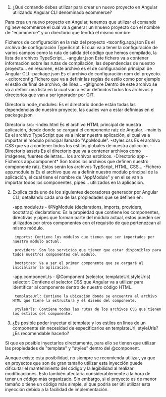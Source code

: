 
1. ¿Qué comando debes utilizar para crear un nuevo proyecto en Angular utilizando Angular CLI denominado ecommerce?

Para crea un nuevo proyecto en Angular, tenemos que utilizar el comando ng new ecommerce el cual va a generar un nnuevo proyecto con el nombre de "ecommerce" y un directorio que tendrá el mismo nombre

Ficheros de configuración en la raiz del proyecto
    -tsconfig.app.json Es el archivo de configuración TypeScript. El cual va a tener la configuración de varios campos como la ruta de salida del código que hemos compilado, la lista de archivos TypeScript...
    -angular.json Este fichero va a contener información sobre las rutas de compilación, las dependencias de nuestro proyecto... en resumen, este archivo es el de configuración principal de Angular CLI
    -package.json Es el archivo de configuración npm del proyecto.
    -.editorconfig Fichero que va a definir las reglas de estilo como por ejemplo el estilo de final de archivo, de línea...
    -gitignore Dentro de este archivo se va a definir una lista en la cual van a estar definidos todos los archivos y directorios que van a ser ignorador por GIT.

Directorio node_modules:  Es el directorio donde están todas las dependencias de nuestro proyecto, las cuales van a estar definidas en el package.json

Directorio src:
    -index.html Es el archivo HTML principal de nuestra aplicación, desde donde se cargará el componente raiz de Angular.
    -main.ts Es el archivo TypeScript que va a inicar nuestra aplicación, el cual va a importar el módulo principal llamado "AppModule".
    -styles.css Es el archivo CSS que va a contener todos los estilos globales de nuestra aplicción.
    -Directorio assets Es el directorio que va a contener archivos como imágenes, fuentes de letras... los archivos estáticos.
    -Directorio app
        -Ficheros app.component* Son todos los archivos que definen nuestro componente raiz. Estos serán los archivos TypScript, HTML, CSS...
        -Fichero app.module.ts Es el archivo que va a definir nuestro modulo principal de la aplicación, el cual tiene el nombre de "AppModule" y en el se van a importar todos los componentes, pipes... utilizados en la aplicación.

    
2. Explica cada uno de los siguientes decoradores generador por Angular CLI, detallando cada una de las propiedades que se definen en:

    -app.module.ts - @NgModule (declarations, imports, providers, bootstrap)
        declarations: Es la propiedad que contiene los componentes, directivas y pipes que forman parte del módulo actual, estos pueden ser utilizados por otros componentes con el requisito de que pertenezcan al mismo módulo.

        imports: Contiene los módulos que tienen que ser importados por nuestro módulo actual.

        providers: Son los servicios que tienen que estar disponibles para todos nuestros componentes del módulo.

        bootstrap: Va a ser el primer componente que se cargará al inicializar la aplicación.

    -app.component.ts - @Component (selector, templateUrl,styleUrls)
        selector: Contiene el selector CSS que Angular va a utilizar para identificar al componente dentro de nuestro código HTML.

        templateUrl: Contiene la ubicación donde se encuentra el archivo HTML que tiene la estructura y el diseño del componente.

        styleUrls: Contiene todas las rutas de los archivos CSS que tienen los estilos del componente.
    
3. ¿Es posible poder inyectar el template y los estilos en linea de un componente sin necesidad de especificarlos en templateUrl, styleUrls? ¿Es recomendable hacerlo?

Si que es posible inyectarlos directamente, para ello se tienen que utilizar las propiedades de "template" y "styles" dentro del @component. 

Aunque existe esta posibilidad, no siempre se recomienda utilizar, ya que en proyectos que son de gran tamaño utilizar esta inyección puede dificultar el mantenimiento del código y la legibilidad al realizar modificaciones. Esto también afectaría considerablemente a la hora de tener un código más organizado. Sin embargo, si el proyecto es de menor tamaño o tiene un código más simple, si que podría ser útil utilizar esta inyección debido a la facilidad de implementación.



